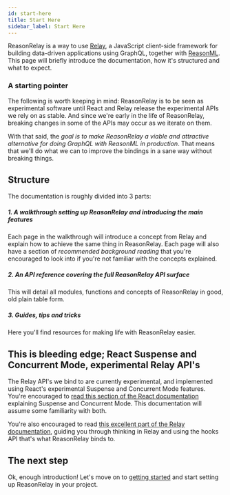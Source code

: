 ```yaml
---
id: start-here
title: Start Here
sidebar_label: Start Here
---
```


ReasonRelay is a way to use [Relay](https://relay.dev), a JavaScript client-side framework for building data-driven applications using GraphQL, together with [ReasonML](https://reasonml.github.io/). This page will briefly introduce the documentation, how it's structured and what to expect.

### A starting pointer

The following is worth keeping in mind:
ReasonRelay is to be seen as experimental software until React and Relay release the experimental APIs we rely on as stable. And since we're early in the life of ReasonRelay, breaking changes in some of the APIs may occur as we iterate on them.

With that said, the _goal is to make ReasonRelay a viable and attractive alternative for doing GraphQL with ReasonML in production_. That means that we'll do what we can to improve the bindings in a sane way without breaking things.

## Structure

The documentation is roughly divided into 3 parts:

##### 1. A walkthrough setting up ReasonRelay and introducing the main features

Each page in the walkthrough will introduce a concept from Relay and explain how to achieve the same thing in ReasonRelay. Each page will also have a section of _recommended background reading_ that you're encouraged to look into if you're not familiar with the concepts explained.

##### 2. An API reference covering the full ReasonRelay API surface

This will detail all modules, functions and concepts of ReasonRelay in good, old plain table form.

##### 3. Guides, tips and tricks

Here you'll find resources for making life with ReasonRelay easier.

## This is bleeding edge; React Suspense and Concurrent Mode, experimental Relay API's

The Relay API's we bind to are currently experimental, and implemented using React's experimental Suspense and Concurrent Mode features. You're encouraged to [read this section of the React documentation](https://reactjs.org/docs/concurrent-mode-intro.html) explaining Suspense and Concurrent Mode. This documentation will assume some familiarity with both.

You're also encouraged to read [this excellent part of the Relay documentation](https://relay.dev/docs/en/experimental/a-guided-tour-of-relay), guiding you through thinking in Relay and using the hooks API that's what ReasonRelay binds to.

## The next step

Ok, enough introduction! Let's move on to [getting started](getting-started) and start setting up ReasonRelay in your project.
